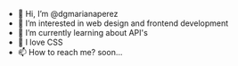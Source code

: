 - 👋 Hi, I’m @dgmarianaperez
- 👀 I’m interested in web design and frontend development
- 🌱 I’m currently learning about API's
- 💞️ I love CSS
- 📫 How to reach me? soon...

<!--- - 💞️ I’m looking to collaborate on ...
dgmarianaperez/dgmarianaperez is a ✨ special ✨ repository because its `README.md` (this file) appears on your GitHub profile.
You can click the Preview link to take a look at your changes.
--->
